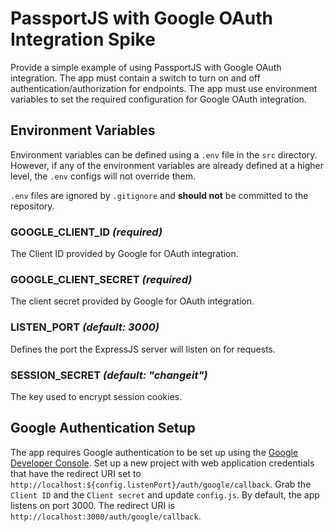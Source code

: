 # PassportJS with Google OAuth Integration Spike

Provide a simple example of using PassportJS with Google OAuth integration. The app must contain a switch to turn on and off authentication/authorization for endpoints. The app must use environment variables to set the required configuration for Google OAuth integration.

## Environment Variables

Environment variables can be defined using a `.env` file in the `src` directory. However, if any of the environment variables are already defined at a higher level, the `.env` configs will not override them.

`.env` files are ignored by `.gitignore` and **should not** be committed to the repository.

### GOOGLE_CLIENT_ID *(required)*

The Client ID provided by Google for OAuth integration.

### GOOGLE_CLIENT_SECRET *(required)*

The client secret provided by Google for OAuth integration.

### LISTEN_PORT *(default: 3000)*

Defines the port the ExpressJS server will listen on for requests.

### SESSION_SECRET *(default: "changeit")*

The key used to encrypt session cookies.

## Google Authentication Setup

The app requires Google authentication to be set up using the [Google Developer Console](https://console.developers.google.com). Set up a new project with web application credentials that have the redirect URI set to `http://localhost:${config.listenPort}/auth/google/callback`. Grab the `Client ID` and the `Client secret` and update `config.js`. By default, the app listens on port 3000. The redirect URI is `http://localhost:3000/auth/google/callback`.
